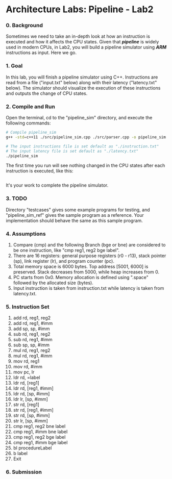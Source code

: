 # Architecture Labs: Pipeline - Lab2

### 0. Background

Sometimes we need to take an in-depth look at how an instruction is executed and how it affects the CPU states. Given that ***pipeline*** is widely used in modern CPUs, in Lab2, you will build a pipeline simulator using ***ARM*** instructions as input. Here we go.

### 1. Goal

In this lab, you will finish a pipeline simulator using C++. Instructions are read from a file ("input.txt" below) along with their latency ("latency.txt" below). The simulator should visualize the execution of these instructions and outputs the change of CPU states.

### 2. Compile and Run

Open the terminal, cd to the "pipeline_sim" directory, and execute the following commands:

```bash
# Compile pipeline_sim
g++ -std=c++11 ./src/pipeline_sim.cpp ./src/parser.cpp -o pipeline_sim

# The input instructions file is set default as "./instruction.txt"
# The input latency file is set default as "./latency.txt"
./pipeline_sim
```

The first time you run will see nothing changed in the CPU states after each instruction is executed, like this:

```bash

```

It's your work to complete the pipeline simulator.

### 3. TODO

Directory "testcases" gives some example programs for testing, and "pipeline_sim_ref" gives the sample program as a reference. Your implementation should behave the same as this sample program.


### 4. Assumptions

1. Compare (cmp) and the following Branch (bge or bne) are considered to be one instruction, like "cmp reg1, reg2 bge label".
2. There are 16 registers: general purpose registers (r0 - r13), stack pointer (sp), link register (lr), and program counter (pc).
3. Total memory space is 6000 bytes. Top address [5001, 6000] is preserved. Stack decreases from 5000, while heap increases from 0.
4. PC starts from 0x0. Memory allocation is defined using ".space" followed by the allocated size (bytes). 
5. Input instruction is taken from instruction.txt while latency is taken from latency.txt.

### 5. Instruction Set

1. add rd, reg1, reg2
2. add rd, reg1, #imm
3. add sp, sp, #imm
4. sub rd, reg1, reg2
5. sub rd, reg1, #imm
6. sub sp, sp, #imm
7. mul rd, reg1, reg2
8. mul rd, reg1, #imm
9. mov rd, reg1
10. mov rd, #imm
11. mov pc, lr
12. ldr rd, =label
13. ldr rd, [reg1]
14. ldr rd, [reg1, #imm]
15. ldr rd, [sp, #imm]
16. ldr lr, [sp, #imm]
17. str rd, [reg1]
18. str rd, [reg1, #imm]
19. str rd, [sp, #imm]
20. str lr, [sp, #imm]
21. cmp reg1, reg2 bne label
22. cmp reg1, #imm bne label
23. cmp reg1, reg2 bge label
24. cmp reg1, #imm bge label
25. bl procedureLabel
26. b label
27. Exit

### 6. Submission


